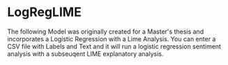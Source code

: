 # LogRegLIME
The following Model was originally created for a Master's thesis and incorporates a Logistic Regression with a Lime Analysis. 
You can enter a CSV file with Labels and Text and it will run a logistic regression sentiment analysis with a subseuqent LIME explanatory analysis.
